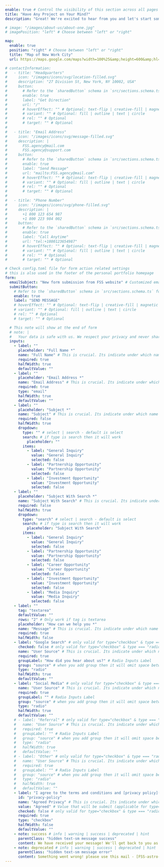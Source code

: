 ```yaml
---
enable: true # Control the visibility of this section across all pages where it is used
title: "Have Any Project on Your Mind?"
description: "Great! We're excited to hear from you and let's start something"

# image: "/images/about-us/about-one.jpg"
# imagePosition: "left" # Choose between "left" or "right"

map:
  enable: true
  position: "right" # Choose between "left" or "right"
  title: "Map of New Work City"
  url: https://maps.google.com/maps?width=100%25&amp;height=600&amp;hl=en&amp;q=1%20Grafton%20Street,%20Dublin,%20Ireland+(My%20Business%20Name)&amp;t=&amp;z=14&amp;ie=UTF8&amp;iwloc=B&amp;output=embed # Embed map iframe URL generated from https://www.maps.ie/create-google-map/

# contactInformation:
#   - title: "Headquarters"
#     icon: "/images/icons/svg/location-filled.svg"
#     description: "27 Division St, New York, NY 10002, USA"
#     button:
#       # Refer to the `sharedButton` schema in `src/sections.schema.ts` for all available configuration options (e.g., enable, label, url, hoverEffect, variant, icon, tag, rel, class, target, etc.)
#       enable: true
#       label: "Get Direction"
#       url: "/"
#       # hoverEffect: "" # Optional: text-flip | creative-fill | magnetic | magnetic-text-flip
#       # variant: "" # Optional: fill | outline | text | circle
#       # rel: "" # Optional
#       # target: "" # Optional
#
#   - title: "Email Address"
#     icon: "/images/icons/svg/message-filled.svg"
#     description: |
#       FSS.agency@mail.com
#       FSS.agency@support.com
#     button:
#       # Refer to the `sharedButton` schema in `src/sections.schema.ts` for all available configuration options (e.g., enable, label, url, hoverEffect, variant, icon, tag, rel, class, target, etc.)
#       enable: true
#       label: "Send Message"
#       url: "mailto:FSS.agency@mail.com"
#       # hoverEffect: "" # Optional: text-flip | creative-fill | magnetic | magnetic-text-flip
#       # variant: "" # Optional: fill | outline | text | circle
#       # rel: "" # Optional
#       # target: "" # Optional
#
#   - title: "Phone Number"
#     icon: "/images/icons/svg/phone-filled.svg"
#     description: |
#       +1 800 123 654 987
#       +1 800 223 984 002
#     button:
#       # Refer to the `sharedButton` schema in `src/sections.schema.ts` for all available configuration options (e.g., enable, label, url, hoverEffect, variant, icon, tag, rel, class, target, etc.)
#       enable: true
#       label: "Call Anytime"
#       url: "tel:+1800123654987"
#       # hoverEffect: "" # Optional: text-flip | creative-fill | magnetic | magnetic-text-flip
#       # variant: "" # Optional: fill | outline | text | circle
#       # rel: "" # Optional
#       # target: "" # Optional

# Check config.toml file for form action related settings
# this is also used in the footer of the personal portfolio homepage
form:
  emailSubject: "New form submission from FSS website" # Customized email subject (applicable when anyone submit form, form submission may receive by email depend on provider)
  submitButton:
    # Refer to the `sharedButton` schema in `src/sections.schema.ts` for all available configuration options (e.g., enable, label, url, hoverEffect, variant, icon, tag, rel, class, target, etc.)
    enable: true
    label: "SEND MESSAGE"
    # hoverEffect: "" # Optional: text-flip | creative-fill | magnetic | magnetic-text-flip
    # variant: "" # Optional: fill | outline | text | circle
    # rel: "" # Optional
    # target: "" # Optional

  # This note will show at the end of form
  # note: |
  #   Your data is safe with us. We respect your privacy and never share your information. <br /> Read our [Privacy Policy](/privacy-policy/).
  inputs:
    - label: ""
      placeholder: "Full Name *"
      name: "Full Name" # This is crucial. Its indicate under which name you want to receive this field data
      required: true
      halfWidth: true
      defaultValue: ""
    - label: ""
      placeholder: "Email Address *"
      name: "Email Address" # This is crucial. Its indicate under which name you want to receive this field data
      required: true
      type: "email"
      halfWidth: true
      defaultValue: ""
    - label: ""
      placeholder: "Subject *"
      name: "Subject" # This is crucial. Its indicate under which name you want to receive this field data
      required: false
      halfWidth: true
      dropdown:
        type: "" # select | search - default is select
        search: # if type is search then it will work
          placeholder: ""
        items:
          - label: "General Inquiry"
            value: "General Inquiry"
            selected: false
          - label: "Partnership Opportunity"
            value: "Partnership Opportunity"
            selected: false
          - label: "Investment Opportunity"
            value: "Investment Opportunity"
            selected: false
    - label: ""
      placeholder: "Subject With Search *"
      name: "Subject With Search" # This is crucial. Its indicate under which name you want to receive this field data
      required: false
      halfWidth: true
      dropdown:
        type: "search" # select | search - default is select
        search: # if type is search then it will work
          placeholder: "Subject With Search"
        items:
          - label: "General Inquiry"
            value: "General Inquiry"
            selected: false
          - label: "Partnership Opportunity"
            value: "Partnership Opportunity"
            selected: false
          - label: "Career Opportunity"
            value: "Career Opportunity"
            selected: false
          - label: "Investment Opportunity"
            value: "Investment Opportunity"
            selected: false
          - label: "Media Inquiry"
            value: "Media Inquiry"
            selected: false
    - label: ""
      tag: "textarea"
      defaultValue: ""
      rows: "2" # Only work if tag is textarea
      placeholder: "How can we help you *"
      name: "Message" # This is crucial. Its indicate under which name you want to receive this field data
      required: true
      halfWidth: false
    - label: "Google Search" # only valid for type="checkbox" & type === "radio"
      checked: false # only valid for type="checkbox" & type === "radio"
      name: "User Source" # This is crucial. Its indicate under which name you want to receive this field data
      required: true
      groupLabel: "How did you hear about us?" # Radio Inputs Label
      group: "source" # when you add group then it will omit space between the same group radio input
      type: "radio"
      halfWidth: true
      defaultValue: ""
    - label: "Social Media" # only valid for type="checkbox" & type === "radio"
      name: "User Source" # This is crucial. Its indicate under which name you want to receive this field data
      required: true
      groupLabel: "" # Radio Inputs Label
      group: "source" # when you add group then it will omit space between the same group radio input
      type: "radio"
      halfWidth: true
      defaultValue: ""
    # - label: "Referral" # only valid for type="checkbox" & type === "radio"
    #   name: "User Source" # This is crucial. Its indicate under which name you want to receive this field data
    #   required: true
    #   groupLabel: "" # Radio Inputs Label
    #   group: "source" # when you add group then it will omit space between the same group radio input
    #   type: "radio"
    #   halfWidth: true
    #   defaultValue: ""
    # - label: "Other" # only valid for type="checkbox" & type === "radio"
    #   name: "User Source" # This is crucial. Its indicate under which name you want to receive this field data
    #   required: true
    #   groupLabel: "" # Radio Inputs Label
    #   group: "source" # when you add group then it will omit space between the same group radio input
    #   type: "radio"
    #   halfWidth: true
    #   defaultValue: ""
    - label: "I agree to the terms and conditions and [privacy policy](/)." # only valid for type="checkbox" & type === "radio"
      id: "privacy-policy"
      name: "Agreed Privacy" # This is crucial. Its indicate under which name you want to receive this field data
      value: "Agreed" # Value that will be submit (applicable for type="checkbox" & type === "radio")
      checked: false # only valid for type="checkbox" & type === "radio"
      required: true
      type: "checkbox"
      halfWidth: false
      defaultValue: ""
    - note: success # info | warning | success | deprecated | hint
      parentClass: "hidden text-sm message success"
      content: We have received your message! We'll get back to you as soon as possible.
    - note: deprecated # info | warning | success | deprecated | hint
      parentClass: "hidden text-sm message error"
      content: Something went wrong! please use this mail - [FSS-astro-theme@gmail.com](mailto:FSS-astro-theme@gmail.com) to submit a ticket!
---
```

